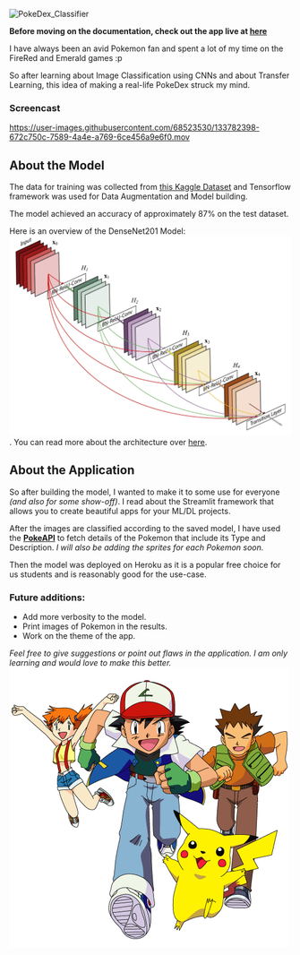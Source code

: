 ![PokeDex_Classifier](https://socialify.git.ci/GunjanDhanuka/PokeDex_Classifier/image?description=1&descriptionEditable=Your%20friend%20in%20the%20Kalos%20Region!%20Built%20with%20the%20power%20of%20DenseNet201%20and%20Streamlit!&logo=https%3A%2F%2Fgithub.com%2FGunjanDhanuka%2FPokeDex_Classifier%2Fblob%2Fmaster%2Fgit_images%2Fpokedex.png%3Fraw%3Dtrue&owner=1&pattern=Diagonal%20Stripes&stargazers=1&theme=Light)

**Before moving on the documentation, check out the app live at [here](https://pokedexgd.herokuapp.com/)**

I have always been an avid Pokemon fan and spent a lot of my time on the FireRed and Emerald games :p

So after learning about Image Classification using CNNs and about Transfer Learning, this idea of making a real-life PokeDex struck my mind.

### Screencast
https://user-images.githubusercontent.com/68523530/133782398-672c750c-7589-4a4e-a769-6ce456a9e6f0.mov

## About the Model
The data for training was collected from [this Kaggle Dataset](https://www.kaggle.com/lantian773030/pokemonclassification) and Tensorflow framework was used for Data Augmentation and Model building. 

The model achieved an accuracy of approximately 87% on the test dataset.

Here is an overview of the DenseNet201 Model:
![DenseNet201](git_images/densenet.jpeg).
You can read more about the architecture over [here](https://arxiv.org/pdf/1608.06993).

## About the Application
So after building the model, I wanted to make it to some use for everyone *(and also for some show-off)*. I read about the Streamlit framework that allows you to create beautiful apps for your ML/DL projects. 

After the images are classified according to the saved model, I have used the **[PokeAPI](https://pokeapi.co/)** to fetch details of the Pokemon that include its Type and Description. *I will also be adding the sprites for each Pokemon soon.*

Then the model was deployed on Heroku as it is a popular free choice for us students and is reasonably good for the use-case.


### Future additions:
- Add more verbosity to the model.
- Print images of Pokemon in the results.
- Work on the theme of the app.


*Feel free to give suggestions or point out flaws in the application. I am only learning and would love to make this better.*
![Kanto](git_images/kanto.png)

